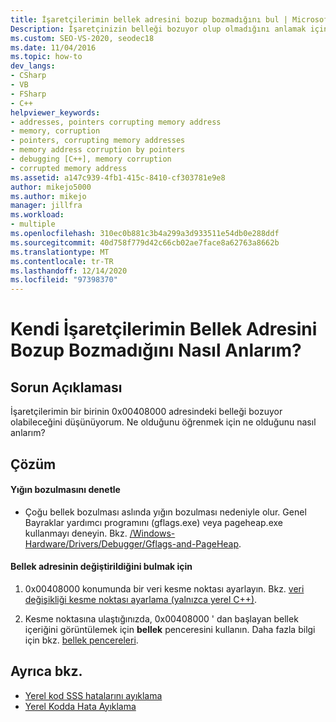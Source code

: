 ```yaml
---
title: İşaretçilerimin bellek adresini bozup bozmadığını bul | Microsoft Docs
Description: İşaretçinizin belleği bozuyor olup olmadığını anlamak için yığın bozukluğunu arayabilir ve bir değerin nasıl değiştirildiğini bulmak için bir veri kesme noktası ayarlayabilirsiniz.
ms.custom: SEO-VS-2020, seodec18
ms.date: 11/04/2016
ms.topic: how-to
dev_langs:
- CSharp
- VB
- FSharp
- C++
helpviewer_keywords:
- addresses, pointers corrupting memory address
- memory, corruption
- pointers, corrupting memory addresses
- memory address corruption by pointers
- debugging [C++], memory corruption
- corrupted memory address
ms.assetid: a147c939-4fb1-415c-8410-cf303781e9e8
author: mikejo5000
ms.author: mikejo
manager: jillfra
ms.workload:
- multiple
ms.openlocfilehash: 310ec0b881c3b4a299a3d933511e54db0e288ddf
ms.sourcegitcommit: 40d758f779d42c66cb02ae7face8a62763a8662b
ms.translationtype: MT
ms.contentlocale: tr-TR
ms.lasthandoff: 12/14/2020
ms.locfileid: "97398370"
---
```

# <a name="how-can-i-find-out-if-my-pointers-corrupt-a-memory-address"></a>Kendi İşaretçilerimin Bellek Adresini Bozup Bozmadığını Nasıl Anlarım?
## <a name="problem-description"></a>Sorun Açıklaması
 İşaretçilerimin bir birinin 0x00408000 adresindeki belleği bozuyor olabileceğini düşünüyorum. Ne olduğunu öğrenmek için ne olduğunu nasıl anlarım?

## <a name="solution"></a>Çözüm

#### <a name="check-for-heap-corruption"></a>Yığın bozulmasını denetle

- Çoğu bellek bozulması aslında yığın bozulması nedeniyle olur. Genel Bayraklar yardımcı programını (gflags.exe) veya pageheap.exe kullanmayı deneyin. Bkz. [/Windows-Hardware/Drivers/Debugger/Gflags-and-PageHeap](/windows-hardware/drivers/debugger/gflags-and-pageheap).

#### <a name="to-find-where-the-memory-address-is-modified"></a>Bellek adresinin değiştirildiğini bulmak için

1. 0x00408000 konumunda bir veri kesme noktası ayarlayın. Bkz. [veri değişikliği kesme noktası ayarlama (yalnızca yerel C++)](../debugger/using-breakpoints.md#BKMK_set_a_data_breakpoint_native_cplusplus).

2. Kesme noktasına ulaştığınızda, 0x00408000 ' dan başlayan bellek içeriğini görüntülemek için **bellek** penceresini kullanın. Daha fazla bilgi için bkz. [bellek pencereleri](../debugger/memory-windows.md).

## <a name="see-also"></a>Ayrıca bkz.
- [Yerel kod SSS hatalarını ayıklama](../debugger/debugging-native-code-faqs.md)
- [Yerel Kodda Hata Ayıklama](../debugger/debugging-native-code.md)

